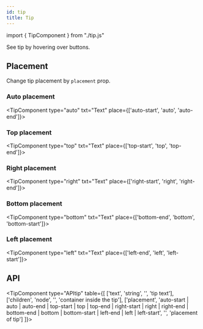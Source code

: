 ```yaml
---
id: tip
title: Tip
---
```


import { TipComponent } from "./tip.js"

<p>See tip by hovering over buttons.</p>

## Placement

<p>Change tip placement by <code>placement</code> prop.</p>

### Auto placement

<TipComponent type="auto" txt="Text" place={['auto-start', 'auto', 'auto-end']}></TipComponent>

### Top placement

<TipComponent type="top" txt="Text" place={['top-start', 'top', 'top-end']}></TipComponent>

### Right placement

<TipComponent type="right" txt="Text" place={['right-start', 'right', 'right-end']}></TipComponent>

### Bottom placement

<TipComponent type="bottom" txt="Text" place={['bottom-end', 'bottom', 'bottom-start']}></TipComponent>

### Left placement

<TipComponent type="left" txt="Text" place={['left-end', 'left', 'left-start']}></TipComponent>

## API

<TipComponent type="APItip" table={[
  ['text', 'string', '', 'tip text'],
  ['children', 'node', '', 'container inside the tip'],
  ['placement', 'auto-start | auto | auto-end | top-start | top | top-end | right-start | right | right-end | bottom-end | bottom | bottom-start | left-end | left | left-start', '', 'placement of tip']
  ]}></TipComponent>